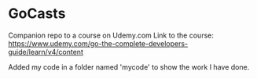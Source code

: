 # GoCasts

Companion repo to a course on Udemy.com
Link to the course: https://www.udemy.com/go-the-complete-developers-guide/learn/v4/content

Added my code in a folder named 'mycode' to show the work I have done.
